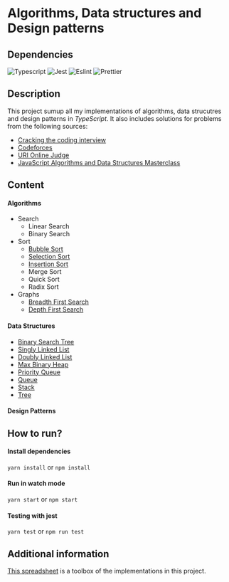 # Algorithms, Data structures and Design patterns

## Dependencies
![Typescript](https://img.shields.io/static/v1?label=Typescript&message=4.4.4&color=blue)
![Jest](https://img.shields.io/static/v1?label=Jest&message=27.3.1&color=blue)
![Eslint](https://img.shields.io/static/v1?label=Eslint&message=8.1.0&color=blue)
![Prettier](https://img.shields.io/static/v1?label=Prettier&message=2.4.1&color=blue)

## Description
  This project sumup all my implementations of algorithms, data strucutres and design patterns in *TypeScript*. It also includes solutions
for problems from the following sources:

* [Cracking the coding interview](https://www.crackingthecodinginterview.com/)
* [Codeforces](https://codeforces.com/)
* [URI Online Judge](https://www.urionlinejudge.com.br)
* [JavaScript Algorithms and Data Structures Masterclass](https://www.udemy.com/course/js-algorithms-and-data-structures-masterclass/)

## Content
#### Algorithms
* Search
    * Linear Search
    * Binary Search
* Sort
    * [Bubble Sort](https://github.com/SILVAWesley/algorithms-datastructures-designpatterns/tree/main/src/algorithms/sorts/bubblesort)
    * [Selection Sort](https://github.com/SILVAWesley/algorithms-datastructures-designpatterns/tree/main/src/algorithms/sorts/insertionsort)
    * [Insertion Sort](https://github.com/SILVAWesley/algorithms-datastructures-designpatterns/tree/main/src/algorithms/sorts/insertionsort)
    * Merge Sort
    * Quick Sort
    * Radix Sort
* Graphs
    * [Breadth First Search](https://github.com/SILVAWesley/algorithms-datastructures-designpatterns/tree/main/src/algorithms/graphs/bfs)
    * [Depth First Search](https://github.com/SILVAWesley/algorithms-datastructures-designpatterns/tree/main/src/algorithms/graphs/dfs)

#### Data Structures
* [Binary Search Tree](https://github.com/SILVAWesley/algorithms-datastructures-designpatterns/tree/main/src/datastructures/binary-search-tree)
* [Singly Linked List](https://github.com/SILVAWesley/algorithms-datastructures-designpatterns/tree/main/src/datastructures/singly-linked-list)
* [Doubly Linked List](https://github.com/SILVAWesley/algorithms-datastructures-designpatterns/tree/main/src/datastructures/doubly-linked-list)
* [Max Binary Heap](https://github.com/SILVAWesley/algorithms-datastructures-designpatterns/tree/main/src/datastructures/max-binary-heap)
* [Priority Queue](https://github.com/SILVAWesley/algorithms-datastructures-designpatterns/tree/main/src/datastructures/priority-queue)
* [Queue](https://github.com/SILVAWesley/algorithms-datastructures-designpatterns/tree/main/src/datastructures/queue)
* [Stack](https://github.com/SILVAWesley/algorithms-datastructures-designpatterns/tree/main/src/datastructures/stack)
* [Tree](https://github.com/SILVAWesley/algorithms-datastructures-designpatterns/tree/main/src/datastructures/tree)

#### Design Patterns

## How to run?

#### Install dependencies

`yarn install` or `npm install`

#### Run in watch mode

`yarn start` or `npm start`

#### Testing with jest
`yarn test` or `npm run test`

## Additional information

[This spreadsheet](https://docs.google.com/spreadsheets/d/14ClKTj8NHLLYYpazCkna_xx8h1w78n5gZIl3WVSu2p4/edit?usp=sharing) is a toolbox of the implementations in this project.



